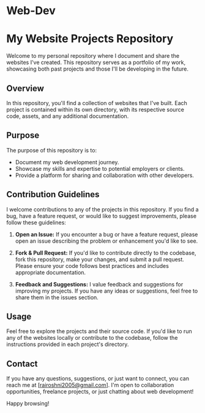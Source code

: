# Web-Dev


# My Website Projects Repository

Welcome to my personal repository where I document and share the websites I've created. This repository serves as a portfolio of my work, showcasing both past projects and those I'll be developing in the future.

## Overview

In this repository, you'll find a collection of websites that I've built. Each project is contained within its own directory, with its respective source code, assets, and any additional documentation.

## Purpose

The purpose of this repository is to:

- Document my web development journey.
- Showcase my skills and expertise to potential employers or clients.
- Provide a platform for sharing and collaboration with other developers.

## Contribution Guidelines

I welcome contributions to any of the projects in this repository. If you find a bug, have a feature request, or would like to suggest improvements, please follow these guidelines:

1. **Open an Issue:** If you encounter a bug or have a feature request, please open an issue describing the problem or enhancement you'd like to see.
   
2. **Fork & Pull Request:** If you'd like to contribute directly to the codebase, fork this repository, make your changes, and submit a pull request. Please ensure your code follows best practices and includes appropriate documentation.

3. **Feedback and Suggestions:** I value feedback and suggestions for improving my projects. If you have any ideas or suggestions, feel free to share them in the issues section.

## Usage

Feel free to explore the projects and their source code. If you'd like to run any of the websites locally or contribute to the codebase, follow the instructions provided in each project's directory.

## Contact

If you have any questions, suggestions, or just want to connect, you can reach me at [rairoshni2005@gmail.com]. I'm open to collaboration opportunities, freelance projects, or just chatting about web development!

Happy browsing!
